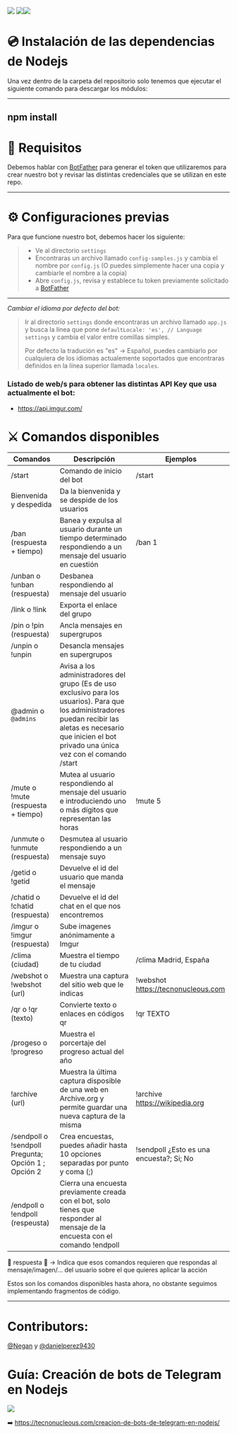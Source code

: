 <a href="https://gitlab.com/Tecnonucleous/open-telegram-bot-nodejs"><img src="https://img.shields.io/badge/Gitlab-Tecnonucleous%20Bot-orange.svg"></img></a> <a href="https://github.com/Tecnonucleous/Tecnonucleous-Bot"><img src="https://img.shields.io/badge/Github-Tecnonucleous%20Bot-lightgrey.svg"></img></a><a href="https://www.patreon.com/Tecnonucleous"><img src="https://img.shields.io/badge/Patreon-Donate-blue.svg"></img></a>

# 💿 Instalación de las dependencias de Nodejs

Una vez dentro de la carpeta del repositorio solo tenemos que ejecutar el siguiente comando para descargar los módulos:

---
npm install
---

# 🔑 Requisitos

Debemos hablar con [BotFather](https://t.me/BotFather) para generar el token que utilizaremos para crear nuestro bot y revisar las distintas credenciales que se utilizan en este repo.

---
# ⚙️ Configuraciones previas
Para que funcione nuestro bot, debemos hacer los siguiente:
> * Ve al directorio `settings`
> * Encontraras un archivo llamado `config-samples.js` y cambia el nombre por `config.js` (O puedes simplemente hacer una copia y cambiarle el nombre a la copia)
> * Abre `config.js`, revisa y establece tu token previamente solicitado a [BotFather](https://t.me/BotFather)
---
*Cambiar el idioma por defecto del bot:*

> Ir al directorio `settings` donde encontraras un archivo llamado `app.js` y busca la línea que pone `defaultLocale: 'es', // Language settings` y cambia el valor entre comillas simples.
>
> Por defecto la tradución es "es" -> Español, puedes cambiarlo por cualquiera de los idiomas actualemente soportados que encontraras definidos en la línea superior llamada `locales`.

### Listado de web/s para obtener las distintas API Key que usa actualmente el bot:

- https://api.imgur.com/

# ⚔️ Comandos disponibles

|Comandos |Descripción | Ejemplos|
|--------|------------|----------|
|/start |Comando de inicio del bot|/start|
|Bienvenida y despedida|Da la bienvenida y se despide de los usuarios||
|/ban (respuesta + tiempo) |Banea y expulsa al usuario durante un tiempo determinado respondiendo a un mensaje del usuario en cuestión|/ban 1|
|/unban o !unban (respuesta) | Desbanea respondiendo al mensaje del usuario||
|/link o !link|Exporta el enlace del grupo||
|/pin o !pin (respuesta)|Ancla mensajes en supergrupos||
|/unpin o !unpin|Desancla mensajes en supergrupos||
|@admin o `@admins` |Avisa a los administradores del grupo (Es de uso exclusivo para los usuarios). Para que los administradores puedan recibir las aletas es necesario que inicien el bot privado una única vez con el comando /start||
|/mute o !mute (respuesta + tiempo) |Mutea al usuario respondiendo al mensaje del usuario e introduciendo uno o más dígitos que representan las horas|!mute 5|
|/unmute o !unmute (respuesta)| Desmutea al usuario respondiendo a un mensaje suyo||
|/getid o !getid | Devuelve el id del usuario que manda el mensaje||
|/chatid o !chatid (respuesta)| Devuelve el id del chat en el que nos encontremos||
|/imgur o !imgur (respuesta)| Sube imagenes anónimamente a Imgur||
|/clima (ciudad)| Muestra el tiempo de tu ciudad|/clima Madrid, España|
|/webshot o !webshot (url)| Muestra una captura del sitio web que le indicas|!webshot https://tecnonucleous.com|
|/qr o !qr (texto)| Convierte texto o enlaces en códigos qr|!qr TEXTO|
|/progeso o !progreso |Muestra el porcertaje del progreso actual del año||
|!archive (url)|Muestra la última captura disposible de una web en Archive.org y permite guardar una nueva captura de la misma|!archive https://wikipedia.org|
|/sendpoll o !sendpoll Pregunta; Opción 1 ; Opción 2| Crea encuestas, puedes añadir hasta 10 opciones separadas por punto y coma (;)|!sendpoll ¿Esto es una encuesta?; Si; No|
|/endpoll o !endpoll (respeusta)| Cierra una encuesta previamente creada con el bot, solo tienes que responder al mensaje de la encuesta con el comando !endpoll||

🚨 respuesta 🚨 -> Indica que esos comandos requieren que respondas al mensaje/imagen/... del usuario sobre el que quieres aplicar la acción

Estos son los comandos disponibles hasta ahora, no obstante seguimos implementando fragmentos de código.

---
# Contributors:

[@Negan](https://gitlab.com/negan) y [@danielperez9430](https://gitlab.com/danielperez9430)

# Guía: Creación de bots de Telegram en Nodejs

<img src="https://tecnonucleous.com/content/images/2018/03/Guia-creacion-de-bot-de-telegram-en-nodejs.png"></img>

➡️ https://tecnonucleous.com/creacion-de-bots-de-telegram-en-nodejs/
